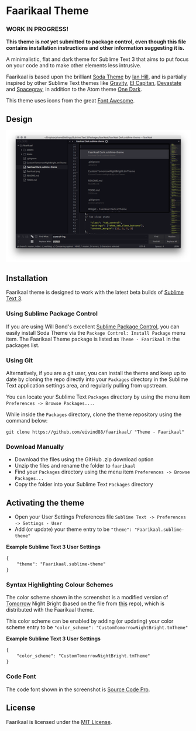 # Faarikaal Theme

### WORK IN PROGRESS!
**This theme is *not* yet submitted to package control, even though this file contains installation instructions and other information suggesting it is.**

<!-- monochromatic, -->

A minimalistic, flat and dark theme for Sublime Text 3 that aims to put focus on your code and to make other elements less intrusive.

Faarikaal is based upon the brilliant [Soda Theme](https://github.com/buymeasoda/soda-theme) by [Ian Hill](http://buymeasoda.com/), and is partially inspired by other Sublime Text themes like [Gravity](https://github.com/frankyonnetti/gravity-sublime-theme), [El Capitan](https://github.com/iccir/El-Capitan-Theme), [Devastate](https://github.com/vlakarados/devastate) and [Spacegray](https://github.com/kkga/spacegray), in addition to the Atom theme [One Dark](https://github.com/atom/one-dark-ui).

This theme uses icons from the great [Font Awesome](http://fortawesome.github.io/Font-Awesome/).

<!-- Project site: [http://eivind88.github.io/faarikaal/](http://eivind88.github.io/faarikaal/ -->

## Design

![Faarikaal Theme](faarikaal.png?)

## Installation

Faarikaal theme is designed to work with the latest beta builds of [Sublime Text 3](http://www.sublimetext.com/3).

### Using Sublime Package Control

If you are using Will Bond's excellent [Sublime Package Control](http://wbond.net/sublime_packages/package_control), you can easily install Soda Theme via the `Package Control: Install Package` menu item. The Faarikaal Theme package is listed as `Theme - Faarikaal` in the packages list.

### Using Git

Alternatively, if you are a git user, you can install the theme and keep up to date by cloning the repo directly into your `Packages` directory in the Sublime Text application settings area, and regularly pulling from upstream.

You can locate your Sublime Text `Packages` directory by using the menu item `Preferences -> Browse Packages...`.

While inside the `Packages` directory, clone the theme repository using the command below:

    git clone https://github.com/eivind88/faarikaal/ "Theme - Faarikaal"

### Download Manually

* Download the files using the GitHub .zip download option
* Unzip the files and rename the folder to `faarikaal`
* Find your `Packages` directory using the menu item  `Preferences -> Browse Packages...`
* Copy the folder into your Sublime Text `Packages` directory

## Activating the theme

* Open your User Settings Preferences file `Sublime Text -> Preferences -> Settings - User`
* Add (or update) your theme entry to be `"theme": "Faarikaal.sublime-theme"`

**Example Sublime Text 3 User Settings**

    {
        "theme": "Faarikaal.sublime-theme"
    }

<!--
## Additional Features

### Sidebar Folder Icons

Faarikaal has folder icons by default with Sublime Text.

![Soda Folder Icons](http://buymeasoda.github.com/soda-theme/images/features/sidebar-folder-icons.png)

### Retina Resolution UI

Faarikaal has been designed to take advantage of retina resolution (high-dpi) displays.

![Soda Retina](http://buymeasoda.github.com/soda-theme/images/features/soda-retina.png)

## Bonus Options

-->

### Syntax Highlighting Colour Schemes

The color scheme shown in the screenshot is a modified version of [Tomorrow](https://github.com/ChrisKempson/Tomorrow-Theme) Night Bright (based on the file from [this](https://github.com/theymaybecoders/sublime-tomorrow-theme) repo), which is distributed with the Faarikaal theme.

This color scheme can be enabled by adding (or updating) your color scheme entry to be `"color_scheme": "CustomTomorrowNightBright.tmTheme"`

**Example Sublime Text 3 User Settings**

    {
        "color_scheme": "CustomTomorrowNightBright.tmTheme"
    }

### Code Font

The code font shown in the screenshot is [Source Code Pro](https://github.com/adobe-fonts/source-code-pro).

## License

Faarikaal is licensed under the [MIT License](LICENSE.txt).
